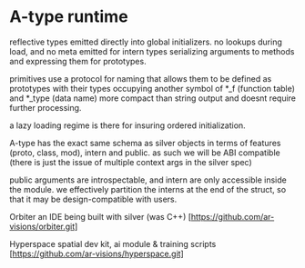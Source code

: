 # A-type runtime
reflective types emitted directly into global initializers.
no lookups during load, and no meta emitted for intern types
serializing arguments to methods and expressing them for prototypes.

primitives use a protocol
for naming that allows them to be defined as prototypes with their types occupying another symbol of *_f (function table) and *_type (data name)
more compact than string output and doesnt require further processing.

a lazy loading regime is there for insuring ordered initialization.

A-type has the exact same schema as silver objects in terms of features
(proto, class, mod), intern and public.  as such we will be ABI compatible (there is just the issue of multiple context args in the silver spec)

public arguments are introspectable, and intern are only accessible inside the module.  we effectively partition the interns at the end of the struct, so that it may be design-compatible with users.


Orbiter
an IDE being built with silver (was C++)
[https://github.com/ar-visions/orbiter.git]

Hyperspace
spatial dev kit, ai module & training scripts
[https://github.com/ar-visions/hyperspace.git]
